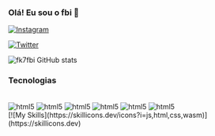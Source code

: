 ### Olá! Eu sou o fbi 🦇

[![Instagram](https://img.shields.io/badge/Instagram-E4405F?style=for-the-badge&logo=instagram&logoColor=white)](https://www.instagram.com/fk7fbi/)

[![Twitter](https://img.shields.io/badge/Twitter-1DA1F2?style=for-the-badge&logo=twitter&logoColor=white)](https://twitter.com/iS2ash)

![fk7fbi GitHub stats](https://github-readme-stats.vercel.app/api?username=fk7fbi&show_icons=true&theme=radical)

### Tecnologias

<div style="display: inline_block"><br/>
 <img align="center" alt="html5" src="https://img.shields.io/badge/HTML5-E34F26?style=for-the-badge&logo=html5&logoColor=white" />
 <img align="center" alt="html5" src="https://img.shields.io/badge/CSS3-1572B6?style=for-the-badge&logo=css3&logoColor=white" />
 <img align="center" alt="html5" src="https://img.shields.io/badge/JavaScript-323330?style=for-the-badge&logo=javascript&logoColor=F7DF1E" />
 <img align="center" alt="html5" src="https://img.shields.io/badge/Node.js-43853D?style=for-the-badge&logo=node.js&logoColor=white" />
 <img align="center" alt="html5" src="https://img.shields.io/badge/React-20232A?style=for-the-badge&logo=react&logoColor=61DAFB" />
 <img align="center" alt="html5" src="https://img.shields.io/badge/TypeScript-007ACC?style=for-the-badge&logo=typescript&logoColor=white" />
 </div>
 [![My Skills](https://skillicons.dev/icons?i=js,html,css,wasm)](https://skillicons.dev)
